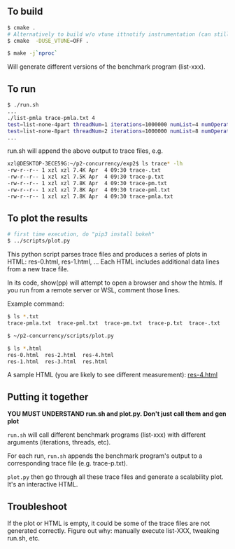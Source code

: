 ## To build 

```bash
$ cmake .
# Alternatively to build w/o vtune ittnotify instrumentation (can still be profiled with vtune), do
$ cmake  -DUSE_VTUNE=OFF .

$ make -j`nproc`
```

Will generate different versions of the benchmark program (list-xxx). 

## To run 

```bash
$ ./run.sh
...
./list-pmla trace-pmla.txt 4
test=list-none-4part threadNum=1 iterations=1000000 numList=4 numOperation=1000000 runTime(ms)=6 tput(Mops)=151.61
test=list-none-8part threadNum=2 iterations=1000000 numList=8 numOperation=2000000 runTime(ms)=8 tput(Mops)=234.26
...
```
run.sh will append the above output to trace files, e.g. 
```bash
xzl@DESKTOP-3ECE59G:~/p2-concurrency/exp2$ ls trace* -lh
-rw-r--r-- 1 xzl xzl 7.4K Apr  4 09:30 trace-.txt
-rw-r--r-- 1 xzl xzl 7.5K Apr  4 09:30 trace-p.txt
-rw-r--r-- 1 xzl xzl 7.8K Apr  4 09:30 trace-pm.txt
-rw-r--r-- 1 xzl xzl 7.8K Apr  4 09:30 trace-pml.txt
-rw-r--r-- 1 xzl xzl 7.8K Apr  4 09:30 trace-pmla.txt
```

## To plot the results
```bash
# first time execution, do "pip3 install bokeh"
$ ../scripts/plot.py
```
This python script parses trace files and produces a series of plots in HTML: res-0.html, res-1.html, ...
Each HTML includes additional data lines from a new trace file.

In its code, show(pp) will attempt to open a browser and show the htmls. If you run from a remote server or WSL, comment those lines. 

Example command:

```bash
$ ls *.txt
trace-pmla.txt  trace-pml.txt  trace-pm.txt  trace-p.txt  trace-.txt

$ ~/p2-concurrency/scripts/plot.py

$ ls *.html
res-0.html  res-2.html  res-4.html
res-1.html  res-3.html  res.html
```
A sample HTML (you are likely to see different measurement): [res-4.html](res-4.html) 


## Putting it together 

**YOU MUST UNDERSTAND run.sh and plot.py. Don't just call them and gen plot**

`run.sh` will call different benchmark programs (list-xxx) with different arguments (iterations, threads, etc). 

For each run, `run.sh` appends the benchmark program's output to a corresponding trace file (e.g. trace-p.txt). 

`plot.py` then go through all these trace files and generate a scalability plot. It's an interactive HTML. 

## Troubleshoot

If the plot or HTML is empty, it could be some of the trace files are not generated correctly. Figure out why: manually execute list-XXX, tweaking run.sh, etc. 

